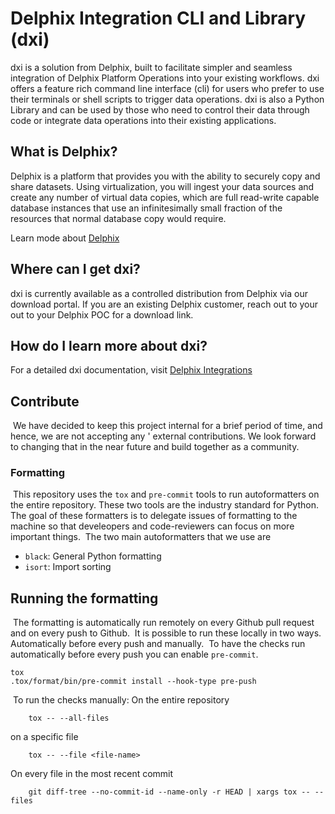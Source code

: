 # Delphix Integration CLI and Library (dxi)
dxi is a solution from Delphix, 
built to facilitate simpler and seamless integration of Delphix Platform Operations into your existing workflows. 
dxi offers a feature rich command line interface (cli) for users who prefer to use their terminals or shell scripts to trigger data operations. 
dxi is also a Python Library and can be used by those who need to control their data through code or integrate data operations into their existing applications.
​

## What is Delphix? 
Delphix is a platform that provides you with the ability to securely copy and share datasets. 
Using virtualization, you will ingest your data sources and create any number of virtual data copies, 
which are full read-write capable database instances that use an infinitesimally small fraction of the 
resources that normal database copy would require. ​

Learn mode about [Delphix](http://www.delphix.com)

## Where can I get dxi?
dxi is currently available as a controlled distribution from Delphix via our download portal. 
If you are an existing Delphix customer, reach out to your out to your Delphix POC for a download link.
​

## How do I learn more about dxi? 
For a detailed dxi documentation, visit [Delphix Integrations](https://integrations.delphix.com/)
​

## <a id="contribute"></a>Contribute
​
We have decided to keep this project internal for a brief period of time, and hence, we are not accepting any '
external contributions.
We look forward to changing that in the near future and build together as a community.
​


### Formatting
​
This repository uses the `tox` and `pre-commit` tools to run
autoformatters on the entire repository. These two tools are the
industry standard for Python. 
The goal of these formatters is to
delegate issues of formatting to the machine so that develeopers and
code-reviewers can focus on more important things.
​
The two main autoformatters that we use are
 - `black`: General Python formatting
 - `isort`: Import sorting
​
## Running the formatting
​
The formatting is automatically run remotely on every Github pull
request and on every push to Github.
​
It is possible to run these locally in two ways. Automatically before
every push and manually.
​
To have the checks run automatically before every push you can enable
`pre-commit`.
​
```
tox
.tox/format/bin/pre-commit install --hook-type pre-push
```
​
To run the checks manually:
On the entire repository
```
	tox -- --all-files
```
on a specific file
```
	tox -- --file <file-name>
```
On every file in the most recent commit
```
    git diff-tree --no-commit-id --name-only -r HEAD | xargs tox -- --files
```
​